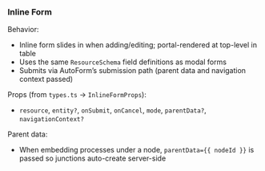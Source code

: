 ### Inline Form

Behavior:
- Inline form slides in when adding/editing; portal-rendered at top-level in table
- Uses the same `ResourceSchema` field definitions as modal forms
- Submits via AutoForm’s submission path (parent data and navigation context passed)

Props (from `types.ts` → `InlineFormProps`):
- `resource`, `entity?`, `onSubmit`, `onCancel`, `mode`, `parentData?`, `navigationContext?`

Parent data:
- When embedding processes under a node, `parentData={{ nodeId }}` is passed so junctions auto-create server-side


